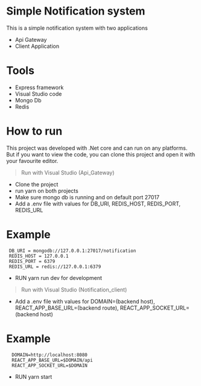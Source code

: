 # Simple Notification system
This is a simple notification system with two applications
  - Api Gateway
  - Client Application

# Tools
- Express framework
- Visual Studio code 
- Mongo Db
- Redis

# How to run
This project was developed with .Net core and can run on any platforms.
But if you want to view the code, you can clone this project and open it with your favourite editor.
> Run with Visual Studio (Api_Gateway)
  - Clone the project
  - run yarn on both projects
  - Make sure mongo db is running and on default port 27017 
  - Add a .env file with values for DB_URI, REDIS_HOST, REDIS_PORT, REDIS_URL
  # Example 
     DB_URI = mongodb://127.0.0.1:27017/notification
     REDIS_HOST = 127.0.0.1
     REDIS_PORT = 6379
     REDIS_URL = redis://127.0.0.1:6379

  - RUN yarn run dev for development

> Run with Visual Studio (Notification_client)
  - Add a .env file with values for DOMAIN=(backend host), REACT_APP_BASE_URL=(backend route), REACT_APP_SOCKET_URL=(backend host)   
   # Example 
      DOMAIN=http://localhost:8080
      REACT_APP_BASE_URL=$DOMAIN/api
      REACT_APP_SOCKET_URL=$DOMAIN

  - RUN yarn start

